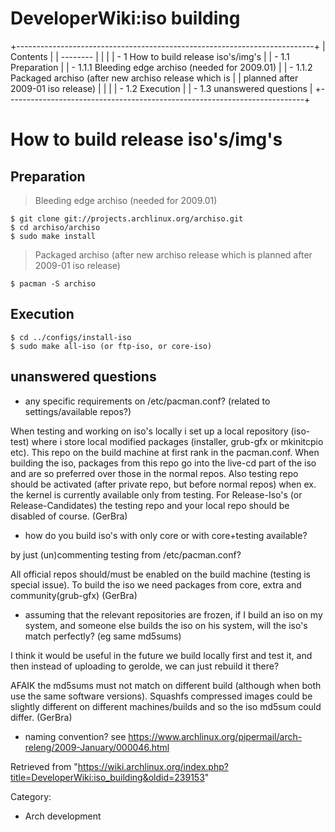 DeveloperWiki:iso building
==========================

+--------------------------------------------------------------------------+
| Contents                                                                 |
| --------                                                                 |
|                                                                          |
| -   1 How to build release iso's/img's                                   |
|     -   1.1 Preparation                                                  |
|         -   1.1.1 Bleeding edge archiso (needed for 2009.01)             |
|         -   1.1.2 Packaged archiso (after new archiso release which is   |
|             planned after 2009-01 iso release)                           |
|                                                                          |
|     -   1.2 Execution                                                    |
|     -   1.3 unanswered questions                                         |
+--------------------------------------------------------------------------+

How to build release iso's/img's
================================

Preparation
-----------

> Bleeding edge archiso (needed for 2009.01)

    $ git clone git://projects.archlinux.org/archiso.git
    $ cd archiso/archiso
    $ sudo make install

> Packaged archiso (after new archiso release which is planned after 2009-01 iso release)

    $ pacman -S archiso

Execution
---------

    $ cd ../configs/install-iso
    $ sudo make all-iso (or ftp-iso, or core-iso)

unanswered questions
--------------------

-   any specific requirements on /etc/pacman.conf? (related to
    settings/available repos?)

When testing and working on iso's locally i set up a local repository
(iso-test) where i store local modified packages (installer, grub-gfx or
mkinitcpio etc). This repo on the build machine at first rank in the
pacman.conf. When building the iso, packages from this repo go into the
live-cd part of the iso and are so preferred over those in the normal
repos. Also testing repo should be activated (after private repo, but
before normal repos) when ex. the kernel is currently available only
from testing. For Release-Iso's (or Release-Candidates) the testing repo
and your local repo should be disabled of course. (GerBra)

-   how do you build iso's with only core or with core+testing
    available?

by just (un)commenting testing from /etc/pacman.conf?

All official repos should/must be enabled on the build machine (testing
is special issue). To build the iso we need packages from core, extra
and community(grub-gfx) (GerBra)

-   assuming that the relevant repositories are frozen, if I build an
    iso on my system, and someone else builds the iso on his system,
    will the iso's match perfectly? (eg same md5sums)

I think it would be useful in the future we build locally first and test
it, and then instead of uploading to gerolde, we can just rebuild it
there?

AFAIK the md5sums must not match on different build (although when both
use the same software versions). Squashfs compressed images could be
slightly different on different machines/builds and so the iso md5sum
could differ. (GerBra)

-   naming convention? see
    https://www.archlinux.org/pipermail/arch-releng/2009-January/000046.html

Retrieved from
"https://wiki.archlinux.org/index.php?title=DeveloperWiki:iso_building&oldid=239153"

Category:

-   Arch development
